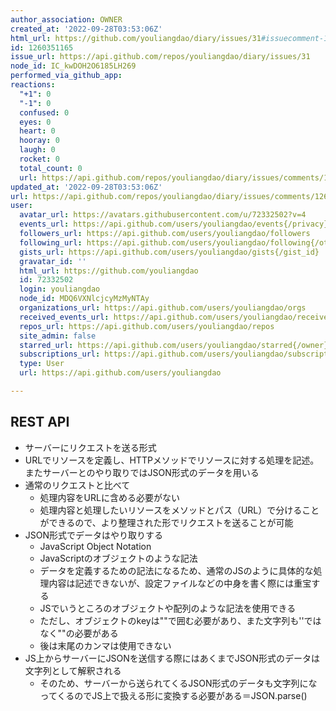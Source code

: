 ```yaml
---
author_association: OWNER
created_at: '2022-09-28T03:53:06Z'
html_url: https://github.com/youliangdao/diary/issues/31#issuecomment-1260351165
id: 1260351165
issue_url: https://api.github.com/repos/youliangdao/diary/issues/31
node_id: IC_kwDOH2O6185LH269
performed_via_github_app: 
reactions:
  "+1": 0
  "-1": 0
  confused: 0
  eyes: 0
  heart: 0
  hooray: 0
  laugh: 0
  rocket: 0
  total_count: 0
  url: https://api.github.com/repos/youliangdao/diary/issues/comments/1260351165/reactions
updated_at: '2022-09-28T03:53:06Z'
url: https://api.github.com/repos/youliangdao/diary/issues/comments/1260351165
user:
  avatar_url: https://avatars.githubusercontent.com/u/72332502?v=4
  events_url: https://api.github.com/users/youliangdao/events{/privacy}
  followers_url: https://api.github.com/users/youliangdao/followers
  following_url: https://api.github.com/users/youliangdao/following{/other_user}
  gists_url: https://api.github.com/users/youliangdao/gists{/gist_id}
  gravatar_id: ''
  html_url: https://github.com/youliangdao
  id: 72332502
  login: youliangdao
  node_id: MDQ6VXNlcjcyMzMyNTAy
  organizations_url: https://api.github.com/users/youliangdao/orgs
  received_events_url: https://api.github.com/users/youliangdao/received_events
  repos_url: https://api.github.com/users/youliangdao/repos
  site_admin: false
  starred_url: https://api.github.com/users/youliangdao/starred{/owner}{/repo}
  subscriptions_url: https://api.github.com/users/youliangdao/subscriptions
  type: User
  url: https://api.github.com/users/youliangdao

---
```

## REST API
- サーバーにリクエストを送る形式
- URLでリソースを定義し、HTTPメソッドでリソースに対する処理を記述。またサーバーとのやり取りではJSON形式のデータを用いる
- 通常のリクエストと比べて
  - 処理内容をURLに含める必要がない
  - 処理内容と処理したいリソースをメソッドとパス（URL）で分けることができるので、より整理された形でリクエストを送ることが可能
- JSON形式でデータはやり取りする
  - JavaScript Object Notation
  - JavaScriptのオブジェクトのような記法
  - データを定義するための記法になるため、通常のJSのように具体的な処理内容は記述できないが、設定ファイルなどの中身を書く際には重宝する
  - JSでいうところのオブジェクトや配列のような記法を使用できる
  - ただし、オブジェクトのkeyは""で囲む必要があり、また文字列も''ではなく""の必要がある
  - 後は末尾のカンマは使用できない
- JS上からサーバーにJSONを送信する際にはあくまでJSON形式のデータは文字列として解釈される
  - そのため、サーバーから送られてくるJSON形式のデータも文字列になってくるのでJS上で扱える形に変換する必要がある＝JSON.parse()
